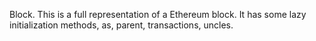 Block. This is a full representation of a Ethereum block. It has some lazy initialization methods, as, parent, transactions, uncles. 